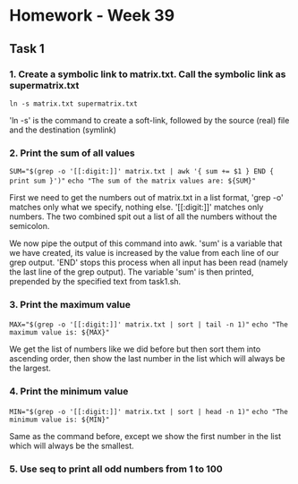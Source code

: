 # Homework - Week 39

## Task 1

### 1. Create a symbolic link to matrix.txt. Call the symbolic link as supermatrix.txt

`ln -s matrix.txt supermatrix.txt`

'ln -s' is the command to create a soft-link, followed by the source (real) file and the destination (symlink)

### 2. Print the sum of all values

`SUM="$(grep -o '[[:digit:]]' matrix.txt | awk '{ sum += $1 } END { print sum }')"`
`echo "The sum of the matrix values are: ${SUM}"`


First we need to get the numbers out of matrix.txt in a list format, 'grep -o' matches only what we specify, nothing else. '[[:digit:]]' matches only numbers. The two combined spit out a list of all the numbers without the semicolon.

We now pipe the output of this command into awk. 'sum' is a variable that we have created, its value is increased by the value from each line of our grep output. 'END' stops this process when all input has been read (namely the last line of the grep output). The variable 'sum' is then printed, prepended by the specified text from task1.sh.

### 3. Print the maximum value

`MAX="$(grep -o '[[:digit:]]' matrix.txt | sort | tail -n 1)"`
`echo "The maximum value is: ${MAX}"`

We get the list of numbers like we did before but then sort them into ascending order, then show the last number in the list which will always be the largest.

### 4. Print the minimum value

`MIN="$(grep -o '[[:digit:]]' matrix.txt | sort | head -n 1)"`
`echo "The minimum value is: ${MIN}"`

Same as the command before, except we show the first number in the list which will always be the smallest.

### 5. Use seq to print all odd numbers from 1 to 100


